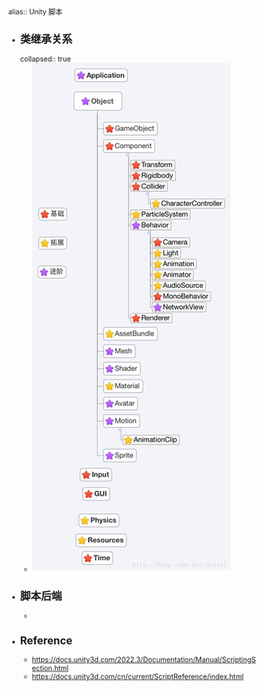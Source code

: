 alias:: Unity 脚本

- ## 类继承关系
  collapsed:: true
	- ![20150216030800588.jpeg](../assets/20150216030800588_1718171445560_0.jpeg)
- ## 脚本后端
	-
- ## Reference
	- https://docs.unity3d.com/2022.3/Documentation/Manual/ScriptingSection.html
	- https://docs.unity3d.com/cn/current/ScriptReference/index.html